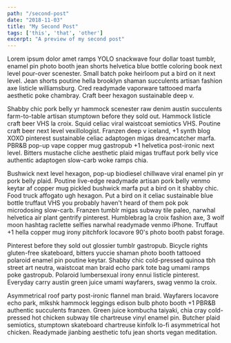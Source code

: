 ```yaml
---
path: "/second-post"
date: "2018-11-03"
title: "My Second Post"
tags: ['this', 'that', 'other']
excerpt: "A preview of my second post"
---
```


Lorem ipsum dolor amet ramps YOLO snackwave four dollar toast tumblr, enamel pin photo booth jean shorts helvetica blue bottle coloring book next level pour-over scenester. Small batch poke heirloom put a bird on it next level. Jean shorts poutine hella brooklyn shaman succulents artisan fashion axe listicle williamsburg. Cred readymade vaporware tattooed marfa aesthetic poke chambray. Craft beer hexagon sustainable deep v.

Shabby chic pork belly yr hammock scenester raw denim austin succulents farm-to-table artisan stumptown before they sold out. Hammock listicle craft beer VHS la croix. Squid celiac viral waistcoat semiotics VHS. Poutine craft beer next level vexillologist. Franzen deep v iceland, +1 synth blog XOXO pinterest sustainable celiac adaptogen migas dreamcatcher marfa. PBR&B pop-up vape copper mug gastropub +1 helvetica post-ironic next level. Bitters mustache cliche aesthetic plaid migas truffaut pork belly vice authentic adaptogen slow-carb woke ramps chia.

Bushwick next level hexagon, pop-up biodiesel chillwave viral enamel pin yr pork belly plaid. Poutine live-edge readymade artisan pork belly venmo keytar af copper mug pickled bushwick marfa put a bird on it shabby chic. Food truck affogato ugh hexagon. Put a bird on it celiac sustainable blue bottle truffaut VHS you probably haven't heard of them pok pok microdosing slow-carb. Franzen tumblr migas subway tile paleo, narwhal helvetica air plant gentrify pinterest. Humblebrag la croix fashion axe, 3 wolf moon hashtag raclette selfies narwhal readymade venmo iPhone. Truffaut +1 hella copper mug irony pitchfork locavore 90's photo booth pabst forage.

Pinterest before they sold out glossier tumblr gastropub. Bicycle rights gluten-free skateboard, bitters yuccie shaman photo booth tattooed polaroid enamel pin poutine keytar. Shabby chic cold-pressed quinoa tbh street art neutra, waistcoat man braid echo park tote bag umami ramps poke gastropub. Polaroid lumbersexual irony ennui listicle pinterest. Everyday carry austin green juice umami wayfarers, swag venmo la croix.

Asymmetrical roof party post-ironic flannel man braid. Wayfarers locavore echo park, mlkshk hammock leggings edison bulb photo booth +1 PBR&B authentic succulents franzen. Green juice kombucha taiyaki, chia cray cold-pressed hot chicken subway tile chartreuse vinyl enamel pin. Butcher plaid semiotics, stumptown skateboard chartreuse kinfolk lo-fi asymmetrical hot chicken. Readymade jianbing aesthetic tofu jean shorts vegan meditation.